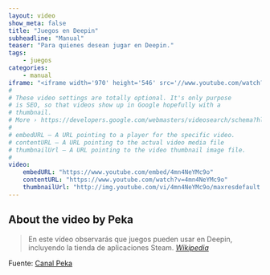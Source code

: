 ```yaml
---
layout: video
show_meta: false
title: "Juegos en Deepin"
subheadline: "Manual"
teaser: "Para quienes desean jugar en Deepin."
tags:
    - juegos
categories:
    - manual
iframe: "<iframe width='970' height='546' src='//www.youtube.com/watch?v=4mn4NeYMc9o' frameborder='0' allowfullscreen></iframe>"
#
# These video settings are totally optional. It's only purpose
# is SEO, so that videos show up in Google hopefully with a 
# thumbnail.
# More › https://developers.google.com/webmasters/videosearch/schema?hl=en&rd=1
#
# embedURL – A URL pointing to a player for the specific video.
# contentURL – A URL pointing to the actual video media file
# thumbnailUrl – A URL pointing to the video thumbnail image file.
#
video:
    embedURL: "https://www.youtube.com/embed/4mn4NeYMc9o"
    contentURL: "https://www.youtube.com/watch?v=4mn4NeYMc9o"
    thumbnailUrl: "http://img.youtube.com/vi/4mn4NeYMc9o/maxresdefault.jpg"
---
```

<!--more-->

## About the video by Peka

> En este vídeo observarás que juegos pueden usar en Deepin, incluyendo la tienda de aplicaciones Steam. <cite>[Wikipedia](http://es.wikipedia.org/wiki/Steam)</cite>



Fuente: [Canal Peka](https://www.youtube.com/watch?v=4mn4NeYMc9o)
